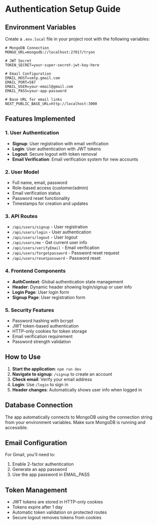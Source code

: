 # Authentication Setup Guide

## Environment Variables

Create a `.env.local` file in your project root with the following variables:

```env
# MongoDB Connection
MONGO_URL=mongodb://localhost:27017/tryon

# JWT Secret
TOKEN_SECRET=your-super-secret-jwt-key-here

# Email Configuration
EMAIL_HOST=smtp.gmail.com
EMAIL_PORT=587
EMAIL_USER=your-email@gmail.com
EMAIL_PASS=your-app-password

# Base URL for email links
NEXT_PUBLIC_BASE_URL=http://localhost:3000
```

## Features Implemented

### 1. User Authentication
- **Signup**: User registration with email verification
- **Login**: User authentication with JWT tokens
- **Logout**: Secure logout with token removal
- **Email Verification**: Email verification system for new accounts

### 2. User Model
- Full name, email, password
- Role-based access (customer/admin)
- Email verification status
- Password reset functionality
- Timestamps for creation and updates

### 3. API Routes
- `/api/users/signup` - User registration
- `/api/users/login` - User authentication
- `/api/users/logout` - User logout
- `/api/users/me` - Get current user info
- `/api/users/verifyEmail` - Email verification
- `/api/users/forgetpassword` - Password reset request
- `/api/users/resetpassword` - Password reset

### 4. Frontend Components
- **AuthContext**: Global authentication state management
- **Header**: Dynamic header showing login/signup or user info
- **Login Page**: User login form
- **Signup Page**: User registration form

### 5. Security Features
- Password hashing with bcrypt
- JWT token-based authentication
- HTTP-only cookies for token storage
- Email verification requirement
- Password strength validation

## How to Use

1. **Start the application**: `npm run dev`
2. **Navigate to signup**: `/signup` to create an account
3. **Check email**: Verify your email address
4. **Login**: Use `/login` to sign in
5. **Header changes**: Automatically shows user info when logged in

## Database Connection

The app automatically connects to MongoDB using the connection string from your environment variables. Make sure MongoDB is running and accessible.

## Email Configuration

For Gmail, you'll need to:
1. Enable 2-factor authentication
2. Generate an app password
3. Use the app password in EMAIL_PASS

## Token Management

- JWT tokens are stored in HTTP-only cookies
- Tokens expire after 1 day
- Automatic token validation on protected routes
- Secure logout removes tokens from cookies

